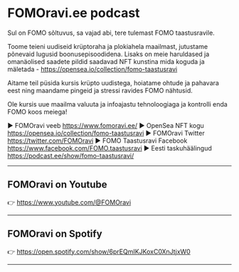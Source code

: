 # FOMOravi.ee podcast

Sul on FOMO sõltuvus, sa vajad abi, tere tulemast FOMO taastusravile.

Toome teieni uudiseid krüptoraha ja plokiahela maailmast, jutustame põnevaid lugusid boonusepisoodidena. Lisaks on meie haruldased ja omanäolised saadete pildid saadavad NFT kunstina mida koguda ja mäletada - https://opensea.io/collection/fomo-taastusravi

Aitame teil püsida kursis krüpto uudistega, hoiatame ohtude ja pahavara eest ning maandame pingeid ja stressi ravides FOMO nähtusid. 

Ole kursis uue maailma valuuta ja infoajastu tehnoloogiaga ja kontrolli enda FOMO koos meiega!

► FOMOravi veeb https://www.fomoravi.ee/ 
► OpenSea NFT kogu https://opensea.io/collection/fomo-taastusravi
► FOMOravi Twitter https://twitter.com/FOMOravi
► FOMO Taastusravi Facebook https://www.facebook.com/FOMO.taastusravi
► Eesti taskuhäälingud https://podcast.ee/show/fomo-taastusravi/

---

## FOMOravi on Youtube

👉️ <https://www.youtube.com/@FOMOravi>

---

## FOMOravi on Spotify

👉️ <https://open.spotify.com/show/6prEQmIKJKoxC0XnJtjxW0>

---
